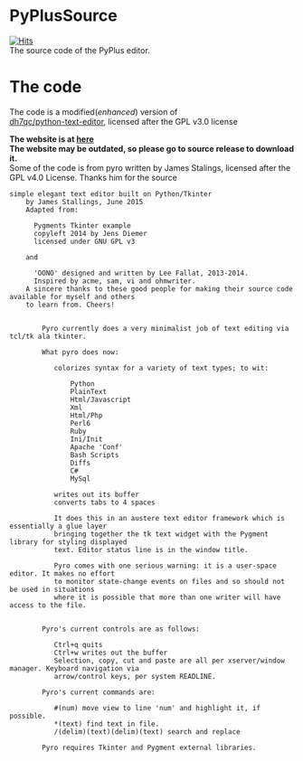 # PyPlusSource
[![Hits](https://hits.seeyoufarm.com/api/count/incr/badge.svg?url=https%3A%2F%2Fgithub.com%2FZCG-coder%2FPyPlusSource&count_bg=%2379C83D&title_bg=%23555555&icon=&icon_color=%23E7E7E7&title=Views&edge_flat=false)](https://hits.seeyoufarm.com)  
The source code of the PyPlus editor.

# The code

The code is a modified(*enhanced*) version of  
[dh7qc/python-text-editor](https://www.github.com/dh7qc/python-text-editor), licensed after the GPL v3.0 license  

**The website is at [here](http://zcg-coder.github.io/PyPlusWeb)**  
**The website may be outdated, so please go to source release to download it.**  
Some of the code is from pyro written by James Stalings, licensed after the GPL v4.0 License. Thanks him for the source  
```
simple elegant text editor built on Python/Tkinter
    by James Stallings, June 2015
    Adapted from:
    
      Pygments Tkinter example
      copyleft 2014 by Jens Diemer
      licensed under GNU GPL v3
      
    and
    
      'OONO' designed and written by Lee Fallat, 2013-2014.
      Inspired by acme, sam, vi and ohmwriter.
    A sincere thanks to these good people for making their source code available for myself and others
    to learn from. Cheers!
    
    
        Pyro currently does a very minimalist job of text editing via tcl/tk ala tkinter. 
        
        What pyro does now:
        
           colorizes syntax for a variety of text types; to wit:
    
               Python
               PlainText
               Html/Javascript
               Xml
               Html/Php
               Perl6
               Ruby
               Ini/Init
               Apache 'Conf'
               Bash Scripts
               Diffs
               C#
               MySql
           
           writes out its buffer
           converts tabs to 4 spaces
           
           It does this in an austere text editor framework which is essentially a glue layer
           bringing together the tk text widget with the Pygment library for styling displayed
           text. Editor status line is in the window title.
           
           Pyro comes with one serious warning: it is a user-space editor. It makes no effort
           to monitor state-change events on files and so should not be used in situations
           where it is possible that more than one writer will have access to the file.
           
           
        Pyro's current controls are as follows:
        
           Ctrl+q quits
           Ctrl+w writes out the buffer
           Selection, copy, cut and paste are all per xserver/window manager. Keyboard navigation via
           arrow/control keys, per system READLINE.
           
        Pyro's current commands are:
        
           #(num) move view to line 'num' and highlight it, if possible.
           *(text) find text in file.
           /(delim)(text)(delim)(text) search and replace
        
        Pyro requires Tkinter and Pygment external libraries.

